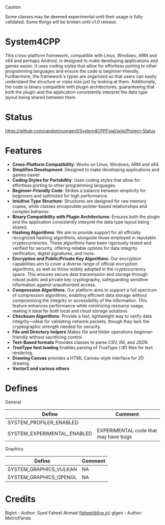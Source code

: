 > [!CAUTION]
> Some classes may be deemed experimental until their usage is fully validated.
> Some things will be broken until v1.0 release.

# System4CPP
This cross-platform framework, compatible with Linux, Windows, ARM and x64 and perhaps Android, is designed to make developing applications and games easier. 
It uses coding styles that allow for effortless porting to other programming languages and ensure the code is beginner-friendly. 
Furthermore, the framework's types are organized so that users can easily understand the structure or class size just by looking at them. 
Additionally, the code is binary compatible with plugin architectures, guaranteeing that both the plugin and the application consistently interpret the data type layout being shared between them.

# Status

https://github.com/randomnumgen1/System4CPPFinal/wiki/Project-Status


# Features

+ **Cross-Platform Compatibility**: Works on Linux, Windows, ARM and x64.
+ **Simplifies Development**: Designed to make developing applications and games easier.
+ **Coding Styles for Portability**: Uses coding styles that allow for effortless porting to other programming languages.
+ **Beginner-Friendly Code**: Strikes a balance between simplicity for beginners and optimized for high performance.
+ **Intuitive Type Structure**: Structures are designed for raw memory copies, while classes encapsulate pointer-based relationships and complex behavior.
+ **Binary Compatibility with Plugin Architectures**: Ensures both the plugin and the application consistently interpret the data type layout being shared.
+ **Hashing Algorithms**: We aim to provide support for all officially recognized hashing algorithms, alongside those employed in reputable cryptocurrencies. These algorithms have been rigorously tested and verified for security, offering reliable options for data integrity verification, digital signatures, and more.
+ **Encryption and Public/Private Key Algorithms**: Our encryption capabilities aim to cover a diverse range of official encryption algorithms, as well as those widely adopted in the cryptocurrency space. This ensures secure data transmission and storage through robust public and private key cryptography, safeguarding sensitive information against unauthorized access.
+ **Compression Algorithms**: Our platform aims to support a full spectrum of compression algorithms, enabling efficient data storage without compromising the integrity or accessibility of the information. This feature enhances performance while minimizing resource usage, making it ideal for both local and cloud storage solutions.
+ **Checksum Algorithms**: Provide a fast, lightweight way to verify data integrity—ideal for validating network packets, though they lack the cryptographic strength needed for security.
+ **File and Directory helpers** Makes file and folder operations beginner-friendly without sacrificing control
+ **Text-Based formats** Provides classes to parse CSV, INI, and JSON
+ **TrueType font loading** Enables parsing of TrueType (.ttf) files for text rendering.
+ **Drawing Canvas** provides a HTML Canvas–style interface for 2D drawing.
+ **Vector2 and various others**


# Defines

General

|           Define           |                Comment               |
| -------------------------- | ------------------------------------ |
| SYSTEM_PROFILER_ENABLED    |                                      |
| SYSTEM_EXPERIMENTAL_ENABLED| EXPERIMENTAL code that may have bugs |


Graphics 


|         Define         |   Comment     |
| ---------------------- | ------------- |
| SYSTEM_GRAPHICS_VULKAN |     NA        |
| SYSTEM_GRAPHICS_OPENGL |     NA        |



# Credits

BigInt - Author: Syed Faheel Ahmad (faheel@live.in)
glgen  - Author: MetricPanda
